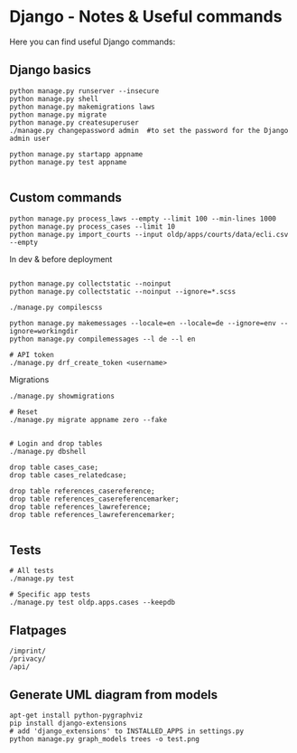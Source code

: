 # Django - Notes & Useful commands

Here you can find useful Django commands:

## Django basics

```
python manage.py runserver --insecure
python manage.py shell
python manage.py makemigrations laws
python manage.py migrate
python manage.py createsuperuser
./manage.py changepassword admin  #to set the password for the Django admin user

python manage.py startapp appname
python manage.py test appname


```

## Custom commands
```
python manage.py process_laws --empty --limit 100 --min-lines 1000
python manage.py process_cases --limit 10
python manage.py import_courts --input oldp/apps/courts/data/ecli.csv --empty

```

In dev & before deployment
```

python manage.py collectstatic --noinput
python manage.py collectstatic --noinput --ignore=*.scss

./manage.py compilescss

python manage.py makemessages --locale=en --locale=de --ignore=env --ignore=workingdir
python manage.py compilemessages --l de --l en

# API token
./manage.py drf_create_token <username>

```

Migrations

```
./manage.py showmigrations

# Reset
./manage.py migrate appname zero --fake


# Login and drop tables
./manage.py dbshell

drop table cases_case;
drop table cases_relatedcase;

drop table references_casereference;
drop table references_casereferencemarker;
drop table references_lawreference;
drop table references_lawreferencemarker;


```

## Tests

```
# All tests
./manage.py test

# Specific app tests
./manage.py test oldp.apps.cases --keepdb
```


## Flatpages

```
/imprint/
/privacy/
/api/
```

## Generate UML diagram from models

```
apt-get install python-pygraphviz
pip install django-extensions
# add 'django_extensions' to INSTALLED_APPS in settings.py
python manage.py graph_models trees -o test.png
```
